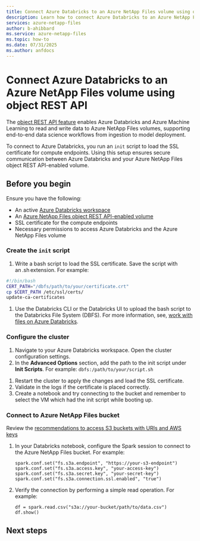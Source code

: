 ```yaml
---
title: Connect Azure Databricks to an Azure NetApp Files volume using object REST API 
description: Learn how to connect Azure Databricks to an Azure NetApp Files volume using object REST API 
services: azure-netapp-files
author: b-ahibbard
ms.service: azure-netapp-files
ms.topic: how-to
ms.date: 07/31/2025
ms.author: anfdocs
---
```


# Connect Azure Databricks to an Azure NetApp Files volume using object REST API 

The [object REST API feature](object-rest-api-introduction.md) enables Azure Databricks and Azure Machine Learning to read and write data to Azure NetApp Files volumes, supporting end-to-end data science workflows from ingestion to model deployment.

To connect to Azure Databricks, you run an `init` script to load the SSL certificate for compute endpoints. Using this setup ensures secure communication between Azure Databricks and your Azure NetApp Files object REST API-enabled volume. 

## Before you begin 

Ensure you have the following: 

- An active [Azure Databricks workspace](/azure/databricks/workspace/workspace-browser)
- An [Azure NetApp Files object REST API-enabled volume](object-rest-api-access-configure.md)
- SSL certificate for the compute endpoints
- Necessary permissions to access Azure Databricks and the Azure NetApp Files volume

### Create the `init` script 

1. Write a bash script to load the SSL certificate. Save the script with an .sh extension. For example:

````bash
#!/bin/bash 
CERT_PATH="/dbfs/path/to/your/certificate.crt" 
cp $CERT_PATH /etc/ssl/certs/ 
update-ca-certificates 
````

1. Use the Databricks CLI or the Databricks UI to upload the bash script to the Databricks File System (DBFS). For more information, see, [work with files on Azure Databricks](/databricks/files/#work-with-files-in-dbfs-mounts-and-dbfs-root).

### Configure the cluster 

1. Navigate to your Azure Databricks workspace. Open the cluster configuration settings. 
1. In the **Advanced Options** section, add the path to the init script under **Init Scripts**. For example: `dbfs:/path/to/your/script.sh`
<!-- add the /etc/hosts/ files to the `init` script -->
1. Restart the cluster to apply the changes and load the SSL certificate. 
1. Validate in the logs if the certificate is placed correctly. 
1. Create a notebook and try connecting to the bucket and remember to select the VM which had the init script while booting up.

###  Connect to Azure NetApp Files bucket 

Review the [recommendations to access S3 buckets with URIs and AWS keys](/azure/databricks/connect/storage/amazon-s3#access-s3-buckets-with-uris-and-aws-keys)

1. In your Databricks notebook, configure the Spark session to connect to the Azure NetApp Files bucket. For example: 
    ```
    spark.conf.set("fs.s3a.endpoint", "https://your-s3-endpoint") 
    spark.conf.set("fs.s3a.access.key", "your-access-key") 
    spark.conf.set("fs.s3a.secret.key", "your-secret-key") 
    spark.conf.set("fs.s3a.connection.ssl.enabled", "true") 
    ```
1.  Verify the connection by performing a simple read operation. For example: 
    ```
    df = spark.read.csv("s3a://your-bucket/path/to/data.csv") 
    df.show() 
    ```

## Next steps 

 

 